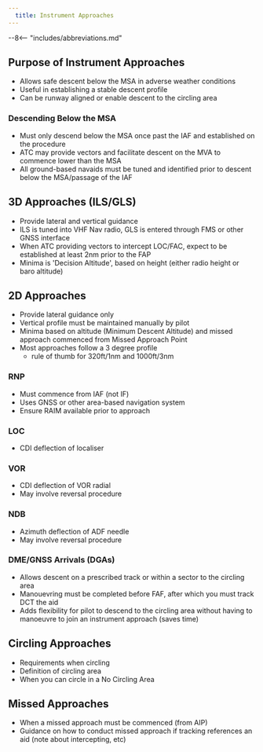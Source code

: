 ```yaml
---
  title: Instrument Approaches
---
```


--8<-- "includes/abbreviations.md"

## Purpose of Instrument Approaches
- Allows safe descent below the MSA in adverse weather conditions
- Useful in establishing a stable descent profile
- Can be runway aligned or enable descent to the circling area

### Descending Below the MSA
- Must only descend below the MSA once past the IAF and established on the procedure
- ATC may provide vectors and facilitate descent on the MVA to commence lower than the MSA
- All ground-based navaids must be tuned and identified prior to descent below the MSA/passage of the IAF

## 3D Approaches (ILS/GLS)
- Provide lateral and vertical guidance
- ILS is tuned into VHF Nav radio, GLS is entered through FMS or other GNSS interface
- When ATC providing vectors to intercept LOC/FAC, expect to be established at least 2nm prior to the FAP
- Minima is 'Decision Altitude', based on height (either radio height or baro altitude)

## 2D Approaches
- Provide lateral guidance only
- Vertical profile must be maintained manually by pilot
- Minima based on altitude (Minimum Descent Altitude) and missed approach commenced from Missed Approach Point
- Most approaches follow a 3 degree profile
    - rule of thumb for 320ft/1nm and 1000ft/3nm

### RNP
- Must commence from IAF (not IF)
- Uses GNSS or other area-based navigation system
- Ensure RAIM available prior to approach

### LOC
- CDI deflection of localiser

### VOR
- CDI deflection of VOR radial
- May involve reversal procedure

### NDB
- Azimuth deflection of ADF needle
- May involve reversal procedure

### DME/GNSS Arrivals (DGAs)
- Allows descent on a prescribed track or within a sector to the circling area
- Manouevring must be completed before FAF, after which you must track DCT the aid
- Adds flexibility for pilot to descend to the circling area without having to manoeuvre to join an instrument approach (saves time)

## Circling Approaches
- Requirements when circling
- Definition of circling area
- When you can circle in a No Circling Area

## Missed Approaches
- When a missed approach must be commenced (from AIP)
- Guidance on how to conduct missed approach if tracking references an aid (note about intercepting, etc)